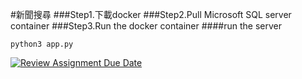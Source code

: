 #新聞搜尋
###Step1.下載docker
###Step2.Pull Microsoft SQL server container
###Step3.Run the docker container
####run the server
```shell
python3 app.py
```

[![Review Assignment Due Date](https://classroom.github.com/assets/deadline-readme-button-24ddc0f5d75046c5622901739e7c5dd533143b0c8e959d652212380cedb1ea36.svg)](https://classroom.github.com/a/sqvkfi3f)

